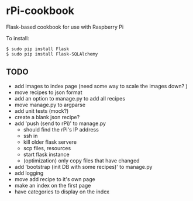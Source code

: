 rPi-cookbook
============

Flask-based cookbook for use with Raspberry Pi


To install:

    $ sudo pip install Flask
    $ sudo pip install Flask-SQLAlchemy

TODO
----
 - add images to index page (need some way to scale the images down? )
 - move recipes to json format
 - add an option to manage.py to add all recipes 
 - move manage.py to argparse
 - add unit tests (mock?)
 - create a blank json recipe?
 - add 'push (send to rPi)' to manage.py
   - should find the rPi's IP address
   - ssh in
   - kill older flask servere
   - scp files, resources
   - start flask instance
   - (optimization) only copy files that have changed
 - add 'bootstrap (init DB with some recipes)' to manage.py
 - add logging
 - move add recipe to it's own page 
 - make an index on the first page
 - have categories to display on the index

